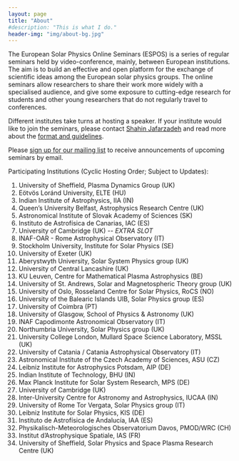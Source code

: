 ```yaml
---
layout: page
title: "About"
#description: "This is what I do."
header-img: "img/about-bg.jpg"
---
```


The European Solar Physics Online Seminars (ESPOS) is a series of regular seminars held by video-conference, mainly, between European institutions. The aim is to build an effective and open platform for the exchange of scientific ideas among the European solar physics groups. The online seminars allow researchers to share their work more widely with a specialised audience, and give some exposure to cutting-edge research for students and other young researchers that do not regularly travel to conferences.

Different institutes take turns at hosting a speaker. If your institute would like to join the seminars, please contact [Shahin Jafarzadeh](mailto:shahin.jafarzadeh@astro.uio.no) and read more about the [format and guidelines](../guidelines/).

Please [sign up for our mailing list](https://sympa.uio.no/astro.uio.no/subscribe/espos-announce) to receive announcements of upcoming seminars by email.

Participating Institutions (Cyclic Hosting Order; Subject to Updates):

1. University of Sheffield, Plasma Dynamics Group (UK)
2. Eötvös Loránd University, ELTE (HU)
3. Indian Institute of Astrophysics, IIA (IN)
4. Queen’s University Belfast, Astrophysics Research Centre (UK)
5. Astronomical Institute of Slovak Academy of Sciences (SK)
6. Instituto de Astrofísica de Canarias, IAC (ES)
7. University of Cambridge (UK) -- *EXTRA SLOT*
8. INAF-OAR - Rome Astrophysical Observatory (IT) 
9. Stockholm University, Institute for Solar Physics (SE)
10. University of Exeter (UK)
11. Aberystwyth University, Solar System Physics group (UK)
12. University of Central Lancashire (UK)
13. KU Leuven, Centre for Mathematical Plasma Astrophysics (BE)
14. University of St. Andrews, Solar and Magnetospheric Theory group (UK)
15. University of Oslo, Rosseland Centre for Solar Physics, RoCS (NO)
16. University of the Balearic Islands UIB, Solar Physics group (ES)
17. University of Coimbra (PT)
18. University of Glasgow, School of Physics & Astronomy (UK)
19. INAF Capodimonte Astronomical Observatory (IT)
20. Northumbria University, Solar Physics group (UK)
21. University College London, Mullard Space Science Laboratory, MSSL (UK)
22. University of Catania / Catania Astrophysical Observatory (IT)
23. Astronomical Institute of the Czech Academy of Sciences, ASU (CZ)
24. Leibniz Institute for Astrophysics Potsdam, AIP (DE)
25. Indian Institute of Technology, BHU (IN)
26. Max Planck Institute for Solar System Research, MPS (DE)
27. University of Cambridge (UK)
28. Inter-University Centre for Astronomy and Astrophysics, IUCAA (IN)
29. University of Rome Tor Vergata, Solar Physics group (IT)
30. Leibniz Institute for Solar Physics, KIS (DE)
31. Instituto de Astrofísica de Andalucía, IAA (ES)
32. Physikalisch-Meteorologisches Observatorium Davos, PMOD/WRC (CH)
33. Institut d’Astrophysique Spatiale, IAS (FR)
34. University of Sheffield, Solar Physics and Space Plasma Research Centre (UK)
